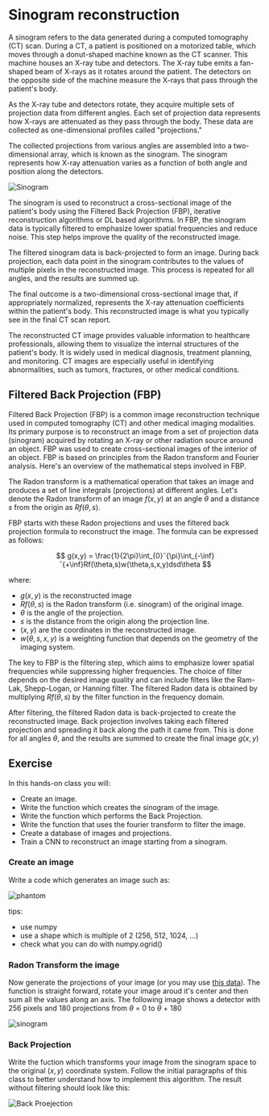 # Sinogram reconstruction

A sinogram refers to the data generated during a computed tomography (CT) scan. During a CT, a patient is positioned on a motorized table, which moves through a donut-shaped machine known as the CT scanner. This machine houses an X-ray tube and detectors. The X-ray tube emits a fan-shaped beam of X-rays as it rotates around the patient. The detectors on the opposite side of the machine measure the X-rays that pass through the patient's body.

As the X-ray tube and detectors rotate, they acquire multiple sets of projection data from different angles. Each set of projection data represents how X-rays are attenuated as they pass through the body. These data are collected as one-dimensional profiles called "projections."

The collected projections from various angles are assembled into a two-dimensional array, which is known as the sinogram. The sinogram represents how X-ray attenuation varies as a function of both angle and position along the detectors.

![Sinogram](Sinogram.png "Sinogram example")

The sinogram is used to reconstruct a cross-sectional image of the patient's body using the Filtered Back Projection (FBP), iterative reconstruction algorithms or DL based algorithms.  In FBP, the sinogram data is typically filtered to emphasize lower spatial frequencies and reduce noise. This step helps improve the quality of the reconstructed image.

The filtered sinogram data is back-projected to form an image. During back projection, each data point in the sinogram contributes to the values of multiple pixels in the reconstructed image. This process is repeated for all angles, and the results are summed up.

The final outcome is a two-dimensional cross-sectional image that, if appropriately normalized, represents the X-ray attenuation coefficients within the patient's body. This reconstructed image is what you typically see in the final CT scan report.

The reconstructed CT image provides valuable information to healthcare professionals, allowing them to visualize the internal structures of the patient's body. It is widely used in medical diagnosis, treatment planning, and monitoring. CT images are especially useful in identifying abnormalities, such as tumors, fractures, or other medical conditions.

## Filtered Back Projection (FBP)

Filtered Back Projection (FBP) is a common image reconstruction technique used in computed tomography (CT) and other medical imaging modalities. Its primary purpose is to reconstruct an image from a set of projection data (sinogram) acquired by rotating an X-ray or other radiation source around an object. FBP was used to create cross-sectional images of the interior of an object. FBP is based on principles from the Radon transform and Fourier analysis. Here's an overview of the mathematical steps involved in FBP.

The Radon transform is a mathematical operation that takes an image and produces a set of line integrals (projections) at different angles. Let's denote the Radon transform of an image $f(x, y)$ at an angle $\theta$ and a distance $s$ from the origin as $Rf(\theta, s)$.

FBP starts with these Radon projections and uses the filtered back projection formula to reconstruct the image. The formula can be expressed as follows:

$$
g(x,y) = \frac{1}{2\pi}\int_{0}ˆ{\pi}\int_{-\inf}ˆ{+\inf}Rf(\theta,s)w(\theta,s,x,y)dsd\theta
$$

where:

* $g(x,y)$ is the reconstructed image
* $Rf(\theta, s)$ is the Radon transform (i.e. sinogram) of the original image.
* $\theta$ is the angle of the projection.
* $s$ is the distance from the origin along the projection line.
* $(x, y)$ are the coordinates in the reconstructed image.
* $w(\theta,s,x,y)$ is a weighting function that depends on the geometry of the imaging system.

The key to FBP is the filtering step, which aims to emphasize lower spatial frequencies while suppressing higher frequencies. The choice of filter depends on the desired image quality and can include filters like the Ram-Lak, Shepp-Logan, or Hanning filter. The filtered Radon data is obtained by multiplying $Rf(\theta, s)$ by the filter function in the frequency domain.

After filtering, the filtered Radon data is back-projected to create the reconstructed image. Back projection involves taking each filtered projection and spreading it back along the path it came from. This is done for all angles $\theta$, and the results are summed to create the final image $g(x, y)$

## Exercise

In this hands-on class you will:

* Create an image.
* Write the function which creates the sinogram of the image.
* Write the function which performs the Back Projection.
* Write the function that uses the fourier transform to filter the image.
* Create a database of images and projections.
* Train a CNN to reconstruct an image starting from a sinogram.

### Create an image

Write a code which generates an image such as:

![phantom](data/phantom.jpeg)

tips:

* use numpy
* use a shape which is multiple of 2 (256, 512, 1024, ...)
* check what you can do with numpy.ogrid()

### Radon Transform the image

Now generate the projections of your image (or you may use [this data](data/phantom.npy)). The function is straight forward, rotate your image aroud it's center and then sum all the values along an axis. The following image shows a detector with 256 pixels and 180 projections from $\theta$ = 0 to $\theta$ + 180

![sinogram](Sinogram.png)

### Back Projection

Write the fuction which transforms your image from the sinogram space to the original $(x,y)$ coordinate system. Follow the initial paragraphs of this class to better understand how to implement this algorithm. The result without filtering should look like this:

![Back Proejection](BP.png)
